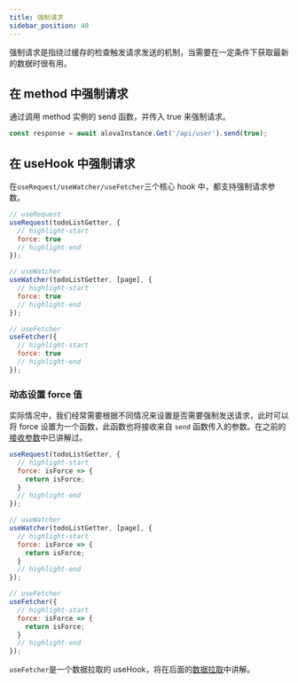 ```yaml
---
title: 强制请求
sidebar_position: 40
---
```


强制请求是指绕过缓存的检查触发请求发送的机制，当需要在一定条件下获取最新的数据时很有用。

## 在 method 中强制请求

通过调用 method 实例的 send 函数，并传入 true 来强制请求。

```javascript
const response = await alovaInstance.Get('/api/user').send(true);
```

## 在 useHook 中强制请求

在`useRequest/useWatcher/useFetcher`三个核心 hook 中，都支持强制请求参数。

```javascript
// useRequest
useRequest(todoListGetter, {
  // highlight-start
  force: true
  // highlight-end
});

// useWatcher
useWatcher(todoListGetter, [page], {
  // highlight-start
  force: true
  // highlight-end
});

// useFetcher
useFetcher({
  // highlight-start
  force: true
  // highlight-end
});
```

### 动态设置 force 值

实际情况中，我们经常需要根据不同情况来设置是否需要强制发送请求，此时可以将 force 设置为一个函数，此函数也将接收来自 `send` 函数传入的参数。在之前的[接收参数](/tutorial/combine-framework/receive-params)中已讲解过。

```javascript
useRequest(todoListGetter, {
  // highlight-start
  force: isForce => {
    return isForce;
  }
  // highlight-end
});

// useWatcher
useWatcher(todoListGetter, [page], {
  // highlight-start
  force: isForce => {
    return isForce;
  }
  // highlight-end
});

// useFetcher
useFetcher({
  // highlight-start
  force: isForce => {
    return isForce;
  }
  // highlight-end
});
```

`useFetcher`是一个数据拉取的 useHook，将在后面的[数据拉取](/tutorial/advanced/use-fetcher)中讲解。
